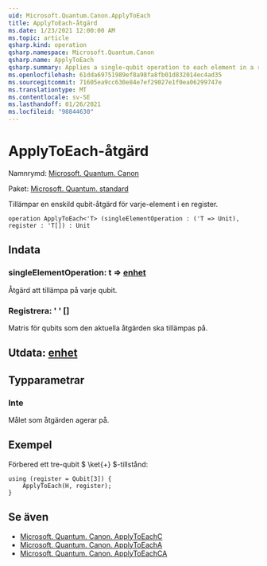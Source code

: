 ```yaml
---
uid: Microsoft.Quantum.Canon.ApplyToEach
title: ApplyToEach-åtgärd
ms.date: 1/23/2021 12:00:00 AM
ms.topic: article
qsharp.kind: operation
qsharp.namespace: Microsoft.Quantum.Canon
qsharp.name: ApplyToEach
qsharp.summary: Applies a single-qubit operation to each element in a register.
ms.openlocfilehash: 61dda69751989ef8a98fa8fb01d832014ec4ad35
ms.sourcegitcommit: 71605ea9cc630e84e7ef29027e1f0ea06299747e
ms.translationtype: MT
ms.contentlocale: sv-SE
ms.lasthandoff: 01/26/2021
ms.locfileid: "98844630"
---
```

# <a name="applytoeach-operation"></a>ApplyToEach-åtgärd

Namnrymd: [Microsoft. Quantum. Canon](xref:Microsoft.Quantum.Canon)

Paket: [Microsoft. Quantum. standard](https://nuget.org/packages/Microsoft.Quantum.Standard)


Tillämpar en enskild qubit-åtgärd för varje-element i en register.

```qsharp
operation ApplyToEach<'T> (singleElementOperation : ('T => Unit), register : 'T[]) : Unit
```


## <a name="input"></a>Indata

### <a name="singleelementoperation--t--unit"></a>singleElementOperation: t => [enhet](xref:microsoft.quantum.lang-ref.unit) 

Åtgärd att tillämpa på varje qubit.


### <a name="register--t"></a>Registrera: ' ' []

Matris för qubits som den aktuella åtgärden ska tillämpas på.



## <a name="output--unit"></a>Utdata: [enhet](xref:microsoft.quantum.lang-ref.unit)



## <a name="type-parameters"></a>Typparametrar

### <a name="t"></a>Inte

Målet som åtgärden agerar på.

## <a name="example"></a>Exempel

Förbered ett tre-qubit $ \ket{+} $-tillstånd:

```qsharp
using (register = Qubit[3]) {
    ApplyToEach(H, register);
}
```

## <a name="see-also"></a>Se även

- [Microsoft. Quantum. Canon. ApplyToEachC](xref:Microsoft.Quantum.Canon.ApplyToEachC)
- [Microsoft. Quantum. Canon. ApplyToEachA](xref:Microsoft.Quantum.Canon.ApplyToEachA)
- [Microsoft. Quantum. Canon. ApplyToEachCA](xref:Microsoft.Quantum.Canon.ApplyToEachCA)
